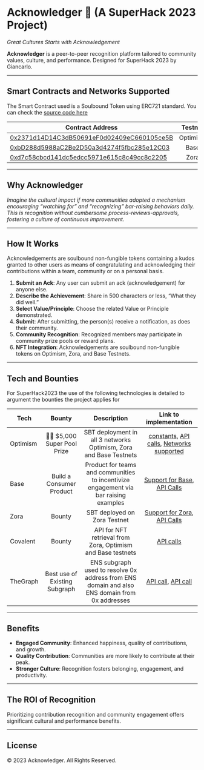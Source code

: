 # Acknowledger 🥳 (A SuperHack 2023 Project)

*Great Cultures Starts with Acknowledgement*

**Acknowledger** is a peer-to-peer recognition platform tailored to community values, culture, and performance. Designed for SuperHack 2023 by Giancarlo.

---

## Smart Contracts and Networks Supported

The Smart Contract used is a Soulbound Token using ERC721 standard. You can check the [source code here](https://github.com/gianksp/acknowledger/blob/main/contracts/AcknowledgerERC721.sol)

| Contract Address         | Testnet |
|--------------|:-----:|
| [0x2371d14D14C3dB50691eF0d02409eC660105ce5B](https://testnets.opensea.io/assets/optimism-goerli/0x2371d14D14C3dB50691eF0d02409eC660105ce5B) |  Optimism |
| [0xbD288d5988aC2Be2D50a3d4274f5fbc285e12C03](https://testnets.opensea.io/assets/base-goerli/0xbD288d5988aC2Be2D50a3d4274f5fbc285e12C03)      |  Base |
| [0xd7c58cbcd141dc5edcc5971e615c8c49cc8c2205](https://testnet.zora.co/collect/zgor:0xd7c58cbcd141dc5edcc5971e615c8c49cc8c2205)      |  Zora |

---

## Why Acknowledger

*Imagine the cultural impact if more communities adopted a mechanism encouraging “watching for” and “recognizing” bar-raising behaviors daily. This is recognition without cumbersome process-reviews-approvals, fostering a culture of continuous improvement.*

---

## How It Works

Acknowledgements are soulbound non-fungible tokens containing a kudos granted to other users as means of congratulating and acknowledging their contributions within a team, community or on a personal basis.

1. **Submit an Ack**: Any user can submit an ack (acknowledgement) for anyone else.
2. **Describe the Achievement**: Share in 500 characters or less, “What they did well.”
3. **Select Value/Principle**: Choose the related Value or Principle demonstrated.
4. **Submit**: After submitting, the person(s) receive a notification, as does their community.
5. **Community Recognition**: Recognized members may participate in community prize pools or reward plans.
6. **NFT Integration**: Acknowledgements are soulbound non-fungible tokens on Optimism, Zora, and Base Testnets.
---

## Tech and Bounties

For SuperHack2023 the use of the following technologies is detailed to argument the bounties the project applies for

| Tech         | Bounty | Description | Link to implementation
|--------------|:-----:|:-----:|:-----:|
| Optimism |  🏊‍♀️ $5,000 Super Pool Prize | SBT deployment in all 3 networks Optimism, Zora and Base Testnets | [constants](https://github.com/gianksp/acknowledger/blob/main/app/constants.js#L5), [API calls](https://github.com/gianksp/acknowledger/blob/main/app/api/index.js), [Networks supported](https://github.com/gianksp/acknowledger/blob/main/app/constants.js#L17)
| Base     |  Build a Consumer Product | Product for teams and communities to incentivize engagement  via bar raising examples | [Support for Base](https://github.com/gianksp/acknowledger/blob/main/app/constants.js#L25), [API Calls](https://github.com/gianksp/acknowledger/blob/main/app/api/index.js#L17)
| Zora    |  Bounty | SBT deployed on Zora Testnet | [Support for Zora](https://github.com/gianksp/acknowledger/blob/main/app/constants.js#L31), [API Calls](https://github.com/gianksp/acknowledger/blob/main/app/api/index.js#L16)
| Covalent    |  Bounty | API for NFT retrieval from Zora, Optimism and Base testnets | [API calls](https://github.com/gianksp/acknowledger/blob/main/app/api/index.js#L14)
| TheGraph | Best use of Existing Subgraph | ENS subgraph used to resolve 0x address from ENS domain and also ENS domain from 0x addresses | [API call](https://github.com/gianksp/acknowledger/blob/main/app/api/index.js#L49), [API call](https://github.com/gianksp/acknowledger/blob/main/app/api/index.js#L80)


---


## Benefits

- **Engaged Community**: Enhanced happiness, quality of contributions, and growth.
- **Quality Contribution**: Communities are more likely to contribute at their peak.
- **Stronger Culture**: Recognition fosters belonging, engagement, and productivity.

---

## The ROI of Recognition

Prioritizing contribution recognition and community engagement offers significant cultural and performance benefits.

---


## License

© 2023 Acknowledger. All Rights Reserved.